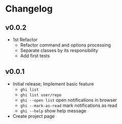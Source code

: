 # Changelog

## v0.0.2

* 1st Refactor
  * Refactor command and options processing
  * Separate classes by its responsibility
  * Add first tests

## v0.0.1

* Initial release; Implement basic feature
  * `ghi list`
  * `ghi list user/repo`
  * `ghi --open list` open notifications in browser
  * `ghi --mark-as-read` mark notifications as read
  * `ghi --help` show help message
* Create project page
